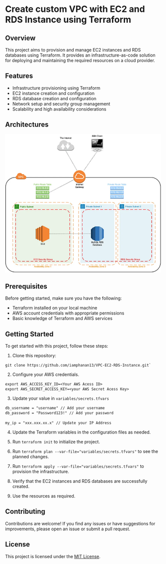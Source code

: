 # Create custom VPC with EC2 and RDS Instance using Terraform

## Overview

This project aims to provision and manage EC2 instances and RDS databases using Terraform. It provides an infrastructure-as-code solution for deploying and maintaining the required resources on a cloud provider.

## Features

- Infrastructure provisioning using Terraform
- EC2 instance creation and configuration
- RDS database creation and configuration
- Network setup and security group management
- Scalability and high availability considerations

## Architectures

![Create custom VPC with EC2 and RDS Instance using Terraform.](images/architecture.webp)

## Prerequisites

Before getting started, make sure you have the following:

- Terraform installed on your local machine
- AWS account credentials with appropriate permissions
- Basic knowledge of Terraform and AWS services

## Getting Started

To get started with this project, follow these steps:

1. Clone this repository:
```
git clone https://github.com/iamphanan13/VPC-EC2-RDS-Instance.git`
```

2. Configure your AWS credentials.
```
export AWS_ACCESS_KEY_ID=<Your AWS Acess ID>
export AWS_SECRET_ACCESS_KEY=<your AWS Secret Acess Key>
```
3. Update your value in `variables/secrets.tfvars`

```
db_username = "username" // Add your username
db_password = "Password123!" // Add your password

my_ip = "xxx.xxx.xx.x" // Update your IP Address
```

4. Update the Terraform variables in the configuration files as needed.
4. Run `terraform init` to initialize the project.
5. Run `
terraform plan --var-file="variables/secrets.tfvars" ` to see the planned changes.

6. Run `terraform apply --var-file="variables/secrets.tfvars"` to provision the infrastructure.
7. Verify that the EC2 instances and RDS databases are successfully created.
8. Use the resources as required.

## Contributing

Contributions are welcome! If you find any issues or have suggestions for improvements, please open an issue or submit a pull request.

## License

This project is licensed under the [MIT License](LICENSE).